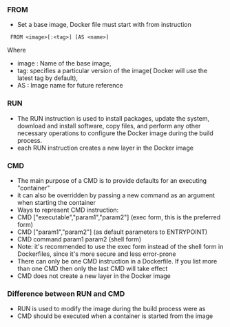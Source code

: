 ### FROM
* Set a base image, Docker file must start with from instruction
```
 FROM <image>[:<tag>] [AS <name>]
```
Where 
* image : Name of the base image,
* tag: specifies a particular version of the image( Docker will use     the latest tag by default),
* AS <name>: Image name for future reference

### RUN
* The RUN instruction is used to install packages, update the system, download and install software, copy files, and perform any other necessary operations to configure the Docker image during the build process.
* each RUN instruction creates a new layer in the Docker image

### CMD
* The main purpose of a CMD is to provide defaults for an executing "container"
* it can also be overridden by passing a new command as an argument when starting the container
* Ways to represent CMD instruction:
 * CMD ["executable","param1","param2"] (exec form, this is the preferred form)
 * CMD ["param1","param2"] (as default parameters to ENTRYPOINT)
 * CMD command param1 param2 (shell form)
* Note: it's recommended to use the exec form instead of the shell form in Dockerfiles, since it's more secure and less error-prone
* There can only be one CMD instruction in a Dockerfile. If you list more than one CMD then only the last CMD will take effect
* CMD does not create a new layer in the Docker image

### Difference between RUN and CMD
* RUN is used to modify the image during the build process were as 
* CMD should be executed when a container is started from the image
